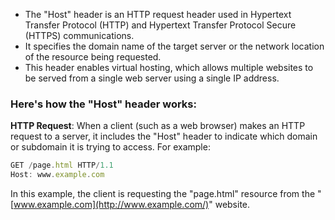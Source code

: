 - The "Host" header is an HTTP request header used in Hypertext Transfer Protocol (HTTP) and Hypertext Transfer Protocol Secure (HTTPS) communications.
- It specifies the domain name of the target server or the network location of the resource being requested.
- This header enables virtual hosting, which allows multiple websites to be served from a single web server using a single IP address.

### Here's how the "Host" header works:

   **HTTP Request**: When a client (such as a web browser) makes an HTTP request to a server, it includes the "Host" header to indicate which domain or subdomain it is trying to access. For example:
```js
GET /page.html HTTP/1.1
Host: www.example.com   
```

In this example, the client is requesting the "page.html" resource from the "[www.example.com](http://www.example.com/)" website.